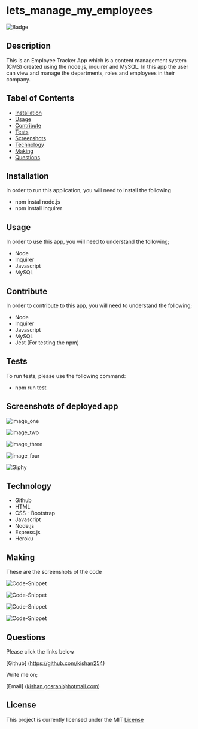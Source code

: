 # lets_manage_my_employees

![Badge](https://img.shields.io/github/license/kishan254/lets_manage_my_employees)

## Description

This is an Employee Tracker App which is a content management system (CMS) created using the node.js, inquirer and MySQL. In this app the user can view and manage the departments, roles and employees in their company.


## Tabel of Contents

* [Installation](#installation)
* [Usage](#usage)
* [Contribute](#contribute)
* [Tests](#tests)
* [Screenshots](#screenshots)
* [Technology](#technology)
* [Making](#making)
* [Questions](#questions)

## Installation

In order to run this application, you will need to install the following

- npm instal node.js
- npm install inquirer


## Usage

In order to use this app, you will need to understand the following;

- Node
- Inquirer
- Javascript
- MySQL

## Contribute

In order to contribute to this app, you will need to understand the following;

- Node
- Inquirer
- Javascript
- MySQL
- Jest (For testing the npm)

## Tests

To run tests, please use the following command:

- npm run test

## Screenshots of deployed app

![image_one]()

![image_two]()

![image_three]()

![image_four]()


![Giphy]()

## Technology

- Github
- HTML
- CSS - Bootstrap
- Javascript
- Node.js
- Express.js
- Heroku

## Making

These are the screenshots of the code 


![Code-Snippet]()

![Code-Snippet]()

![Code-Snippet]()

![Code-Snippet]()

## Questions

Please click the links below

[Github] (https://github.com/kishan254)

Write me on;

[Email] (kishan.gosrani@hotmail.com)

## License

This project is currently licensed under the MIT [License](https://choosealicense.com/licenses/mit/)
